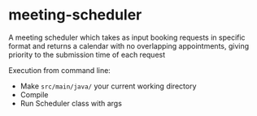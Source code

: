 # meeting-scheduler

A meeting scheduler which takes as input booking requests in specific format and returns a calendar with no overlapping appointments, giving priority to the submission time of each request

Execution from command line:

- Make `src/main/java/` your current working directory
- Compile
- Run Scheduler class with args
